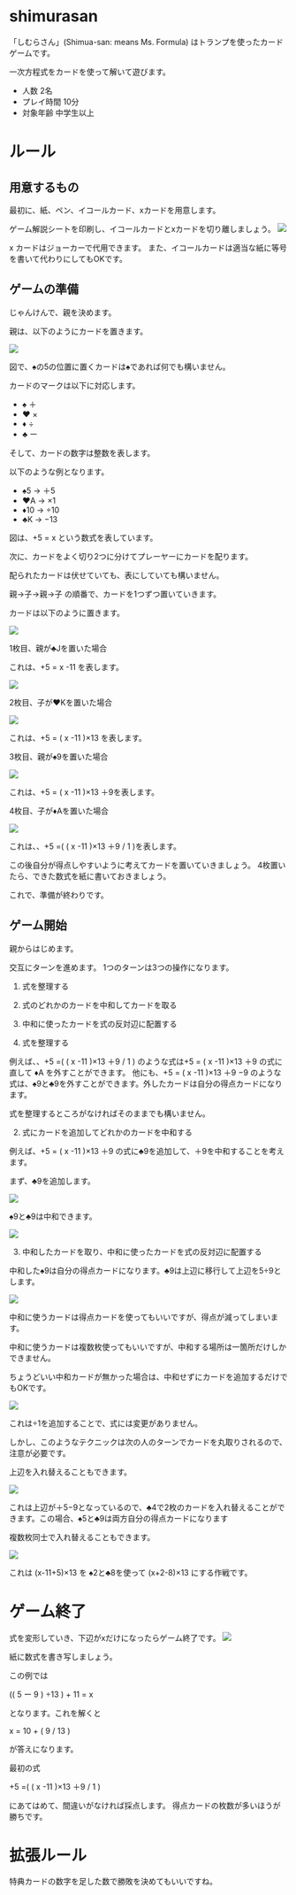 # shimurasan

「しむらさん」(Shimua-san: means Ms. Formula) はトランプを使ったカードゲームです。

一次方程式をカードを使って解いて遊びます。

- 人数 2名
- プレイ時間 10分
- 対象年齢 中学生以上


# ルール

## 用意するもの
最初に、紙、ペン、イコールカード、xカードを用意します。


ゲーム解説シートを印刷し、イコールカードとxカードを切り離しましょう。
![](images/2020-10-18-17-42-40.png)

x カードはジョーカーで代用できます。
また、イコールカードは適当な紙に等号を書いて代わりにしてもOKです。

## ゲームの準備

じゃんけんで、親を決めます。

親は、以下のようにカードを置きます。

![](images/2020-10-18-13-02-17.png)

図で、♠の5の位置に置くカードは♠であれば何でも構いません。

カードのマークは以下に対応します。

- ♠ ＋
- ♥ ×
- ♦ ÷
- ♣ ー

そして、カードの数字は整数を表します。

以下のような例となります。

- ♠5 → ＋5
- ♥A → ×1
- ♦10 → ÷10
- ♣K → −13


図は、+5 = x という数式を表しています。


次に、カードをよく切り2つに分けてプレーヤーにカードを配ります。

配られたカードは伏せていても、表にしていても構いません。

親→子→親→子 の順番で、カードを1つずつ置いていきます。


カードは以下のように置きます。

![](images/2020-10-18-12-56-15.png)

1枚目、親が♣Jを置いた場合


これは、+5 = x -11 を表します。

![](images/2020-10-18-13-10-29.png)

2枚目、子が♥Kを置いた場合

![](images/2020-10-18-13-13-00.png)

これは、+5 = ( x -11 )×13 を表します。

3枚目、親が♠9を置いた場合

![](images/2020-10-18-13-14-24.png)

これは、+5 = ( x -11 )×13 ＋9を表します。

4枚目、子が♦Aを置いた場合

![](images/2020-10-18-13-15-44.png)

これは、、+5 =( ( x -11 )×13 ＋9 / 1 )を表します。

この後自分が得点しやすいように考えてカードを置いていきましょう。
4枚置いたら、できた数式を紙に書いておきましょう。

これで、準備が終わりです。

## ゲーム開始

親からはじめます。

交互にターンを進めます。
1つのターンは3つの操作になります。

1. 式を整理する
2. 式のどれかのカードを中和してカードを取る
3. 中和に使ったカードを式の反対辺に配置する


1. 式を整理する

例えば、、+5 =( ( x -11 )×13 ＋9 / 1 ) のような式は+5 = ( x -11 )×13 ＋9 の式に直して ♦A を外すことができます。
他にも、+5 = ( x -11 )×13 ＋9 −9  のような式は、♠9と♣9を外すことができます。外したカードは自分の得点カードになります。

式を整理するところがなければそのままでも構いません。

2. 式にカードを追加してどれかのカードを中和する

例えば、+5 = ( x -11 )×13 ＋9 の式に♣9を追加して、＋9を中和することを考えます。

まず、♣9を追加します。

![](images/2020-10-18-13-24-50.png)

♠9と♣9は中和できます。

![](images/2020-10-18-13-26-47.png)

3. 中和したカードを取り、中和に使ったカードを式の反対辺に配置する

中和した♠9は自分の得点カードになります。♣9は上辺に移行して上辺を5÷9とします。

![](images/2020-10-18-13-30-23.png)

中和に使うカードは得点カードを使ってもいいですが、得点が減ってしまいます。


中和に使うカードは複数枚使ってもいいですが、中和する場所は一箇所だけしかできません。


ちょうどいい中和カードが無かった場合は、中和せずにカードを追加するだけでもOKです。

![](images/2020-10-18-13-45-26.png)

これは÷1を追加することで、式には変更がありません。

しかし、このようなテクニックは次の人のターンでカードを丸取りされるので、注意が必要です。

上辺を入れ替えることもできます。


![](images/2020-10-18-13-49-48.png)


これは上辺が＋5−9となっているので、♣4で2枚のカードを入れ替えることができます。この場合、♠5と♣9は両方自分の得点カードになります

複数枚同士で入れ替えることもできます。


![](images/2020-10-18-13-54-24.png)

これは (x-11+5)×13 を ♠2と♣8を使って  (x+2-8)×13 にする作戦です。


# ゲーム終了

式を変形していき、下辺がxだけになったらゲーム終了です。
![](images/2020-10-18-15-47-50.png)

紙に数式を書き写しましょう。

この例では

(( 5 ー 9 ) ÷13 ) + 11 = x

となります。これを解くと

x = 10 + ( 9 / 13 )   

が答えになります。

最初の式

+5 =( ( x -11 )×13 ＋9 / 1 )

にあてはめて、間違いがなければ採点します。
得点カードの枚数が多いほうが勝ちです。


#  拡張ルール

特典カードの数字を足した数で勝敗を決めてもいいですね。
